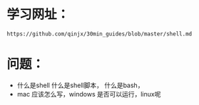 # 学习网址：
    https://github.com/qinjx/30min_guides/blob/master/shell.md

# 问题： 
* 什么是shell 什么是shell脚本， 什么是bash， 
* mac 应该怎么写，windows 是否可以运行，linux呢